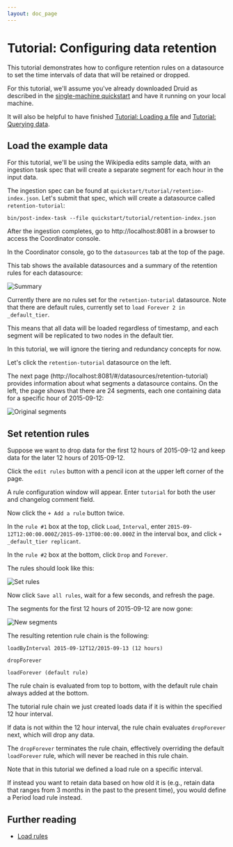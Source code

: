 ```yaml
---
layout: doc_page
---
```


# Tutorial: Configuring data retention

This tutorial demonstrates how to configure retention rules on a datasource to set the time intervals of data that will be retained or dropped.

For this tutorial, we'll assume you've already downloaded Druid as described in 
the [single-machine quickstart](index.html) and have it running on your local machine. 

It will also be helpful to have finished [Tutorial: Loading a file](../tutorials/tutorial-batch.html) and [Tutorial: Querying data](../tutorials/tutorial-query.html).

## Load the example data

For this tutorial, we'll be using the Wikipedia edits sample data, with an ingestion task spec that will create a separate segment for each hour in the input data.

The ingestion spec can be found at `quickstart/tutorial/retention-index.json`. Let's submit that spec, which will create a datasource called `retention-tutorial`:

```
bin/post-index-task --file quickstart/tutorial/retention-index.json 
```

After the ingestion completes, go to http://localhost:8081 in a browser to access the Coordinator console.
 
In the Coordinator console, go to the `datasources` tab at the top of the page.

This tab shows the available datasources and a summary of the retention rules for each datasource:

![Summary](../tutorials/img/tutorial-retention-00.png "Summary")

Currently there are no rules set for the `retention-tutorial` datasource. Note that there are default rules, currently set to `load Forever 2 in _default_tier`. 

This means that all data will be loaded regardless of timestamp, and each segment will be replicated to two nodes in the default tier. 

In this tutorial, we will ignore the tiering and redundancy concepts for now.

Let's click the `retention-tutorial` datasource on the left. 

The next page (http://localhost:8081/#/datasources/retention-tutorial) provides information about what segments a datasource contains. On the left, the page shows that there are 24 segments, each one containing data for a specific hour of 2015-09-12:

![Original segments](../tutorials/img/tutorial-retention-01.png "Original segments")

## Set retention rules

Suppose we want to drop data for the first 12 hours of 2015-09-12 and keep data for the later 12 hours of 2015-09-12.

Click the `edit rules` button with a pencil icon at the upper left corner of the page.

A rule configuration window will appear. Enter `tutorial` for both the user and changelog comment field.

Now click the `+ Add a rule` button twice. 

In the `rule #1` box at the top, click `Load`, `Interval`, enter `2015-09-12T12:00:00.000Z/2015-09-13T00:00:00.000Z` in the interval box, and click `+ _default_tier replicant`.

In the `rule #2` box at the bottom, click `Drop` and `Forever`.

The rules should look like this:

![Set rules](../tutorials/img/tutorial-retention-02.png "Set rules")

Now click `Save all rules`, wait for a few seconds, and refresh the page. 

The segments for the first 12 hours of 2015-09-12 are now gone:

![New segments](../tutorials/img/tutorial-retention-03.png "New segments")

The resulting retention rule chain is the following:

```
loadByInterval 2015-09-12T12/2015-09-13 (12 hours)

dropForever

loadForever (default rule)
```

The rule chain is evaluated from top to bottom, with the default rule chain always added at the bottom.

The tutorial rule chain we just created loads data if it is within the specified 12 hour interval. 

If data is not within the 12 hour interval, the rule chain evaluates `dropForever` next, which will drop any data.

The `dropForever` terminates the rule chain, effectively overriding the default `loadForever` rule, which will never be reached in this rule chain.

Note that in this tutorial we defined a load rule on a specific interval. 

If instead you want to retain data based on how old it is (e.g., retain data that ranges from 3 months in the past to the present time), you would define a Period load rule instead.

## Further reading

* [Load rules](../operations/rule-configuration.html)
